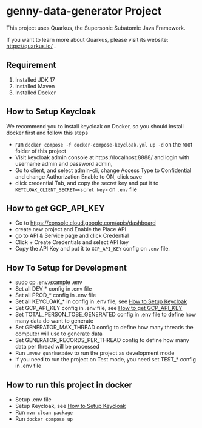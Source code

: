 # genny-data-generator Project

This project uses Quarkus, the Supersonic Subatomic Java Framework.

If you want to learn more about Quarkus, please visit its website: https://quarkus.io/ .

## Requirement
1. Installed JDK 17
2. Installed Maven
3. Installed Docker

## How to Setup Keycloak 
We recommend you to install keycloak on Docker, so you should install docker first and follow this steps 
- run ```docker compose -f docker-compose-keycloak.yml up -d``` on the root folder of this project
- Visit keycloak admin console at https://localhost:8888/ and login with username admin and password admin, 
- Go to client, and select admin-cli, change Access Type to Confidential and change Authorization Enable to ON, click save
- click credential Tab, and copy the secret key and put it to ```KEYCLOAK_CLIENT_SECRET=<scret key>``` on ```.env``` file

## How to get GCP_API_KEY
- Go to https://console.cloud.google.com/apis/dashboard 
- create new project and Enable the Place API 
- go to API & Service page and click Credential 
- Click + Create Credentials and select API key
- Copy the API Key and put it to ```GCP_API_KEY``` config on ```.env``` file.


## How To Setup for Development

- sudo cp .env.example .env
- Set all DEV_* config in .env file
- Set all PROD_* config in .env file
- Set all KEYCLOAK_* in config in .env file, see [How to Setup Keycloak ](#how-to-setup-keycloak)
- Set GCP_API_KEY config in .env file, see [How to get GCP_API_KEY](#how-to-get-gcp_api_key)
- Set TOTAL_PERSON_TOBE_GENERATED config in .env file to define how many data do want to generate
- Set GENERATOR_MAX_THREAD config to define how many threads the computer will use to generate data
- Set GENERATOR_RECORDS_PER_THREAD config to define how many data per thread will be processed
- Run ```.mvnw quarkus:dev``` to run the project as development mode
- If you need to run the project on Test mode, you need set TEST_* config in .env file

## How to run this project in docker

- Setup .env file
- Setup Keycloak, see [How to Setup Keycloak ](#how-to-setup-keycloak)
- Run ```mvn clean package```
- Run ```docker compose up``` 